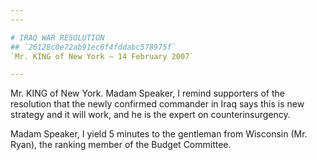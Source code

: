 ```yaml
---
---

# IRAQ WAR RESOLUTION
## `26128c0e72ab91ec6f4fddabc578975f`
`Mr. KING of New York — 14 February 2007`

---
```



Mr. KING of New York. Madam Speaker, I remind supporters of the 
resolution that the newly confirmed commander in Iraq says this is new 
strategy and it will work, and he is the expert on counterinsurgency.

Madam Speaker, I yield 5 minutes to the gentleman from Wisconsin (Mr. 
Ryan), the ranking member of the Budget Committee.